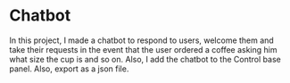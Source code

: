 # Chatbot
In this project, I made a chatbot to respond to users, welcome them and take their requests in the event that the user ordered a coffee asking him what size the cup is and so on. Also, I add the chatbot to the Control base panel. Also, export as a json file.
